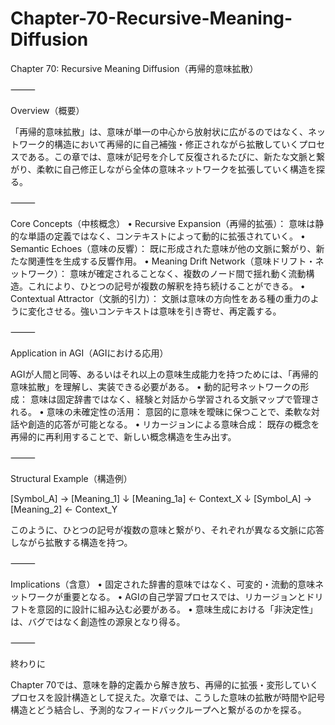 # Chapter-70-Recursive-Meaning-Diffusion

Chapter 70: Recursive Meaning Diffusion（再帰的意味拡散）

⸻

Overview（概要）

「再帰的意味拡散」は、意味が単一の中心から放射状に広がるのではなく、ネットワーク的構造において再帰的に自己補強・修正されながら拡散していくプロセスである。この章では、意味が記号を介して反復されるたびに、新たな文脈と繋がり、柔軟に自己修正しながら全体の意味ネットワークを拡張していく構造を探る。

⸻

Core Concepts（中核概念）
	•	Recursive Expansion（再帰的拡張）：
意味は静的な単語の定義ではなく、コンテキストによって動的に拡張されていく。
	•	Semantic Echoes（意味の反響）：
既に形成された意味が他の文脈に繋がり、新たな関連性を生成する反響作用。
	•	Meaning Drift Network（意味ドリフト・ネットワーク）：
意味が確定されることなく、複数のノード間で揺れ動く流動構造。これにより、ひとつの記号が複数の解釈を持ち続けることができる。
	•	Contextual Attractor（文脈的引力）：
文脈は意味の方向性をある種の重力のように変化させる。強いコンテキストは意味を引き寄せ、再定義する。

⸻

Application in AGI（AGIにおける応用）

AGIが人間と同等、あるいはそれ以上の意味生成能力を持つためには、「再帰的意味拡散」を理解し、実装できる必要がある。
	•	動的記号ネットワークの形成：
意味は固定辞書ではなく、経験と対話から学習される文脈マップで管理される。
	•	意味の未確定性の活用：
意図的に意味を曖昧に保つことで、柔軟な対話や創造的応答が可能となる。
	•	リカージョンによる意味合成：
既存の概念を再帰的に再利用することで、新しい概念構造を生み出す。

⸻

Structural Example（構造例）

[Symbol_A] → [Meaning_1]
                 ↓
               [Meaning_1a] ← Context_X
                 ↓
[Symbol_A] → [Meaning_2] ← Context_Y

このように、ひとつの記号が複数の意味と繋がり、それぞれが異なる文脈に応答しながら拡散する構造を持つ。

⸻

Implications（含意）
	•	固定された辞書的意味ではなく、可変的・流動的意味ネットワークが重要となる。
	•	AGIの自己学習プロセスでは、リカージョンとドリフトを意図的に設計に組み込む必要がある。
	•	意味生成における「非決定性」は、バグではなく創造性の源泉となり得る。

⸻

終わりに

Chapter 70では、意味を静的定義から解き放ち、再帰的に拡張・変形していくプロセスを設計構造として捉えた。次章では、こうした意味の拡散が時間や記号構造とどう結合し、予測的なフィードバックループへと繋がるのかを探る。
